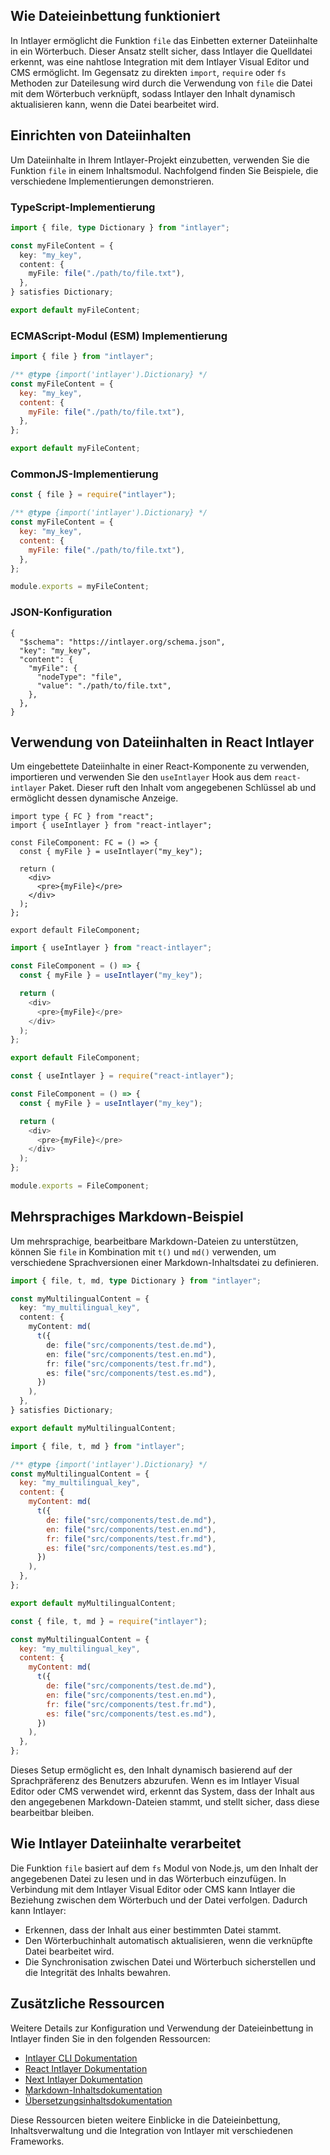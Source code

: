 ## Wie Dateieinbettung funktioniert

In Intlayer ermöglicht die Funktion `file` das Einbetten externer Dateiinhalte in ein Wörterbuch. Dieser Ansatz stellt sicher, dass Intlayer die Quelldatei erkennt, was eine nahtlose Integration mit dem Intlayer Visual Editor und CMS ermöglicht. Im Gegensatz zu direkten `import`, `require` oder `fs` Methoden zur Dateilesung wird durch die Verwendung von `file` die Datei mit dem Wörterbuch verknüpft, sodass Intlayer den Inhalt dynamisch aktualisieren kann, wenn die Datei bearbeitet wird.

## Einrichten von Dateiinhalten

Um Dateiinhalte in Ihrem Intlayer-Projekt einzubetten, verwenden Sie die Funktion `file` in einem Inhaltsmodul. Nachfolgend finden Sie Beispiele, die verschiedene Implementierungen demonstrieren.

### TypeScript-Implementierung

```typescript fileName="**/*.content.ts" contentDeclarationFormat="typescript"
import { file, type Dictionary } from "intlayer";

const myFileContent = {
  key: "my_key",
  content: {
    myFile: file("./path/to/file.txt"),
  },
} satisfies Dictionary;

export default myFileContent;
```

### ECMAScript-Modul (ESM) Implementierung

```javascript fileName="**/*.content.mjs" contentDeclarationFormat="esm"
import { file } from "intlayer";

/** @type {import('intlayer').Dictionary} */
const myFileContent = {
  key: "my_key",
  content: {
    myFile: file("./path/to/file.txt"),
  },
};

export default myFileContent;
```

### CommonJS-Implementierung

```javascript fileName="**/*.content.cjs" contentDeclarationFormat="commonjs"
const { file } = require("intlayer");

/** @type {import('intlayer').Dictionary} */
const myFileContent = {
  key: "my_key",
  content: {
    myFile: file("./path/to/file.txt"),
  },
};

module.exports = myFileContent;
```

### JSON-Konfiguration

```json5 fileName="**/*.content.json" contentDeclarationFormat="json"
{
  "$schema": "https://intlayer.org/schema.json",
  "key": "my_key",
  "content": {
    "myFile": {
      "nodeType": "file",
      "value": "./path/to/file.txt",
    },
  },
}
```

## Verwendung von Dateiinhalten in React Intlayer

Um eingebettete Dateiinhalte in einer React-Komponente zu verwenden, importieren und verwenden Sie den `useIntlayer` Hook aus dem `react-intlayer` Paket. Dieser ruft den Inhalt vom angegebenen Schlüssel ab und ermöglicht dessen dynamische Anzeige.

```tsx fileName="**/*.tsx" codeFormat="typescript"
import type { FC } from "react";
import { useIntlayer } from "react-intlayer";

const FileComponent: FC = () => {
  const { myFile } = useIntlayer("my_key");

  return (
    <div>
      <pre>{myFile}</pre>
    </div>
  );
};

export default FileComponent;
```

```javascript fileName="**/*.mjx" codeFormat="esm"
import { useIntlayer } from "react-intlayer";

const FileComponent = () => {
  const { myFile } = useIntlayer("my_key");

  return (
    <div>
      <pre>{myFile}</pre>
    </div>
  );
};

export default FileComponent;
```

```javascript fileName="**/*.cjs" codeFormat="commonjs"
const { useIntlayer } = require("react-intlayer");

const FileComponent = () => {
  const { myFile } = useIntlayer("my_key");

  return (
    <div>
      <pre>{myFile}</pre>
    </div>
  );
};

module.exports = FileComponent;
```

## Mehrsprachiges Markdown-Beispiel

Um mehrsprachige, bearbeitbare Markdown-Dateien zu unterstützen, können Sie `file` in Kombination mit `t()` und `md()` verwenden, um verschiedene Sprachversionen einer Markdown-Inhaltsdatei zu definieren.

```typescript fileName="**/*.content.ts" contentDeclarationFormat="typescript"
import { file, t, md, type Dictionary } from "intlayer";

const myMultilingualContent = {
  key: "my_multilingual_key",
  content: {
    myContent: md(
      t({
        de: file("src/components/test.de.md"),
        en: file("src/components/test.en.md"),
        fr: file("src/components/test.fr.md"),
        es: file("src/components/test.es.md"),
      })
    ),
  },
} satisfies Dictionary;

export default myMultilingualContent;
```

```javascript fileName="**/*.content.mjs" contentDeclarationFormat="esm"
import { file, t, md } from "intlayer";

/** @type {import('intlayer').Dictionary} */
const myMultilingualContent = {
  key: "my_multilingual_key",
  content: {
    myContent: md(
      t({
        de: file("src/components/test.de.md"),
        en: file("src/components/test.en.md"),
        fr: file("src/components/test.fr.md"),
        es: file("src/components/test.es.md"),
      })
    ),
  },
};

export default myMultilingualContent;
```

```javascript fileName="**/*.content.cjs" contentDeclarationFormat="commonjs"
const { file, t, md } = require("intlayer");

const myMultilingualContent = {
  key: "my_multilingual_key",
  content: {
    myContent: md(
      t({
        de: file("src/components/test.de.md"),
        en: file("src/components/test.en.md"),
        fr: file("src/components/test.fr.md"),
        es: file("src/components/test.es.md"),
      })
    ),
  },
};
```

Dieses Setup ermöglicht es, den Inhalt dynamisch basierend auf der Sprachpräferenz des Benutzers abzurufen. Wenn es im Intlayer Visual Editor oder CMS verwendet wird, erkennt das System, dass der Inhalt aus den angegebenen Markdown-Dateien stammt, und stellt sicher, dass diese bearbeitbar bleiben.

## Wie Intlayer Dateiinhalte verarbeitet

Die Funktion `file` basiert auf dem `fs` Modul von Node.js, um den Inhalt der angegebenen Datei zu lesen und in das Wörterbuch einzufügen. In Verbindung mit dem Intlayer Visual Editor oder CMS kann Intlayer die Beziehung zwischen dem Wörterbuch und der Datei verfolgen. Dadurch kann Intlayer:

- Erkennen, dass der Inhalt aus einer bestimmten Datei stammt.
- Den Wörterbuchinhalt automatisch aktualisieren, wenn die verknüpfte Datei bearbeitet wird.
- Die Synchronisation zwischen Datei und Wörterbuch sicherstellen und die Integrität des Inhalts bewahren.

## Zusätzliche Ressourcen

Weitere Details zur Konfiguration und Verwendung der Dateieinbettung in Intlayer finden Sie in den folgenden Ressourcen:

- [Intlayer CLI Dokumentation](https://github.com/aymericzip/intlayer/blob/main/docs/de/intlayer_cli.md)
- [React Intlayer Dokumentation](https://github.com/aymericzip/intlayer/blob/main/docs/de/intlayer_with_create_react_app.md)
- [Next Intlayer Dokumentation](https://github.com/aymericzip/intlayer/blob/main/docs/de/intlayer_with_nextjs_15.md)
- [Markdown-Inhaltsdokumentation](https://github.com/aymericzip/intlayer/blob/main/docs/de/dictionary/markdown.md)
- [Übersetzungsinhaltsdokumentation](https://github.com/aymericzip/intlayer/blob/main/docs/de/dictionary/translation.md)

Diese Ressourcen bieten weitere Einblicke in die Dateieinbettung, Inhaltsverwaltung und die Integration von Intlayer mit verschiedenen Frameworks.
